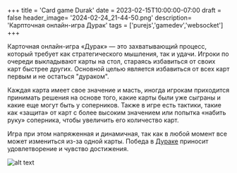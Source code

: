+++
title = 'Card game Durak'
date = 2023-02-15T10:00:00-07:00
draft = false
header_image= '2024-02-24_21-44-50.png'
description= 'Карпточная онлайн-игра Дурак'
tags = ['purejs','gamedev','websocket']
+++


Карточная онлайн-игра «Дурак» — это захватывающий процесс, который требует как стратегического мышления, так и удачи. Игроки по очереди выкладывают карты на стол, стараясь избавиться от своих карт быстрее других. Основной целью является избавиться от всех карт первым и не остаться "дураком".

Каждая карта имеет свое значение и масть, иногда игрокам приходится принимать решения на основе того, какие карты были уже сыграны и какие еще могут быть у соперников. Также в игре есть тактики, такие как «защита» от карт с более высоким значением или попытка «набить руку» соперника, чтобы увеличить его количество карт.

Игра при этом напряженная и динамичная, так как в любой момент все может измениться из-за одной карты. Победа в [Дураке](https://durak.vit.ooo/) приносит удовлетворение и чувство достижения. 

![alt text](2024-03-19_11-57-43.png)
